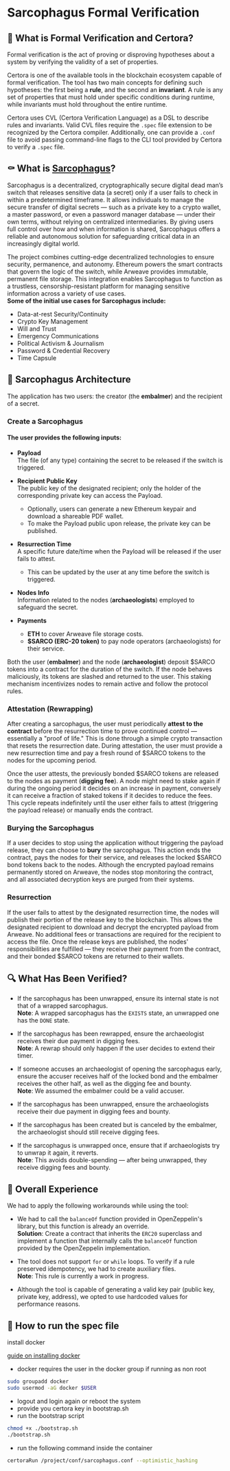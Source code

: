 # Sarcophagus Formal Verification

## 🤔 What is Formal Verification and Certora?

Formal verification is the act of proving or disproving hypotheses about a system by verifying the validity of a set of properties.

Certora is one of the available tools in the blockchain ecosystem capable of formal verification. The tool has two main concepts for defining such hypotheses: the first being a **rule**, and the second an **invariant**. A rule is any set of properties that must hold under specific conditions during runtime, while invariants must hold throughout the entire runtime.

Certora uses CVL (Certora Verification Language) as a DSL to describe rules and invariants. Valid CVL files require the `.spec` file extension to be recognized by the Certora compiler. Additionally, one can provide a `.conf` file to avoid passing command-line flags to the CLI tool provided by Certora to verify a `.spec` file.

## ⚰️ What is [Sarcophagus](https://github.com/sarcophagus-org/sarcophagus-contracts)?

Sarcophagus is a decentralized, cryptographically secure digital dead man’s switch that releases sensitive data (a secret) only if a user fails to check in within a predetermined timeframe. It allows individuals to manage the secure transfer of digital secrets — such as a private key to a crypto wallet, a master password, or even a password manager database — under their own terms, without relying on centralized intermediaries. By giving users full control over how and when information is shared, Sarcophagus offers a reliable and autonomous solution for safeguarding critical data in an increasingly digital world.

The project combines cutting-edge decentralized technologies to ensure security, permanence, and autonomy. Ethereum powers the smart contracts that govern the logic of the switch, while Arweave provides immutable, permanent file storage. This integration enables Sarcophagus to function as a trustless, censorship-resistant platform for managing sensitive information across a variety of use cases.  
**Some of the initial use cases for Sarcophagus include:**

- Data-at-rest Security/Continuity  
- Crypto Key Management  
- Will and Trust  
- Emergency Communications  
- Political Activism & Journalism  
- Password & Credential Recovery  
- Time Capsule

## 🧰 Sarcophagus Architecture

The application has two users: the creator (the **embalmer**) and the recipient of a secret.

### Create a Sarcophagus

#### The user provides the following inputs:

- **Payload**  
  The file (of any type) containing the secret to be released if the switch is triggered.

- **Recipient Public Key**  
  The public key of the designated recipient; only the holder of the corresponding private key can access the Payload.  
  - Optionally, users can generate a new Ethereum keypair and download a shareable PDF wallet.  
  - To make the Payload public upon release, the private key can be published.

- **Resurrection Time**  
  A specific future date/time when the Payload will be released if the user fails to attest.  
  - This can be updated by the user at any time before the switch is triggered.

- **Nodes Info**  
  Information related to the nodes (**archaeologists**) employed to safeguard the secret.

- **Payments**  
  - **ETH** to cover Arweave file storage costs.  
  - **$SARCO (ERC-20 token)** to pay node operators (archaeologists) for their service.

Both the user (**embalmer**) and the node (**archaeologist**) deposit $SARCO tokens into a contract for the duration of the switch. If the node behaves maliciously, its tokens are slashed and returned to the user. This staking mechanism incentivizes nodes to remain active and follow the protocol rules.

### Attestation (Rewrapping)

After creating a sarcophagus, the user must periodically **attest to the contract** before the resurrection time to prove continued control — essentially a "proof of life." This is done through a simple crypto transaction that resets the resurrection date. During attestation, the user must provide a new resurrection time and pay a fresh round of $SARCO tokens to the nodes for the upcoming period.

Once the user attests, the previously bonded $SARCO tokens are released to the nodes as payment (**digging fee**). A node might need to stake again if during the ongoing period it decides on an increase in payment, conversely it can receive a fraction of staked tokens if it decides to reduce the fees. This cycle repeats indefinitely until the user either fails to attest (triggering the payload release) or manually ends the contract.

### Burying the Sarcophagus

If a user decides to stop using the application without triggering the payload release, they can choose to **bury** the sarcophagus. This action ends the contract, pays the nodes for their service, and releases the locked $SARCO bond tokens back to the nodes. Although the encrypted payload remains permanently stored on Arweave, the nodes stop monitoring the contract, and all associated decryption keys are purged from their systems.

### Resurrection

If the user fails to attest by the designated resurrection time, the nodes will publish their portion of the release key to the blockchain. This allows the designated recipient to download and decrypt the encrypted payload from Arweave. No additional fees or transactions are required for the recipient to access the file. Once the release keys are published, the nodes' responsibilities are fulfilled — they receive their payment from the contract, and their bonded $SARCO tokens are returned to their wallets.

## 🔍 What Has Been Verified?

- If the sarcophagus has been unwrapped, ensure its internal state is not that of a wrapped sarcophagus.  
  **Note**: A wrapped sarcophagus has the `EXISTS` state, an unwrapped one has the `DONE` state.

- If the sarcophagus has been rewrapped, ensure the archaeologist receives their due payment in digging fees.  
  **Note**: A rewrap should only happen if the user decides to extend their timer.

- If someone accuses an archaeologist of opening the sarcophagus early, ensure the accuser receives half of the locked bond and the embalmer receives the other half, as well as the digging fee and bounty.  
  **Note**: We assumed the embalmer could be a valid accuser.

- If the sarcophagus has been unwrapped, ensure the archaeologists receive their due payment in digging fees and bounty.

- If the sarcophagus has been created but is canceled by the embalmer, the archaeologist should still receive digging fees.

- If the sarcophagus is unwrapped once, ensure that if archaeologists try to unwrap it again, it reverts.  
  **Note**: This avoids double-spending — after being unwrapped, they receive digging fees and bounty.

## 📎 Overall Experience

We had to apply the following workarounds while using the tool:

- We had to call the `balanceOf` function provided in OpenZeppelin's library, but this function is already an override.  
  **Solution**: Create a contract that inherits the `ERC20` superclass and implement a function that internally calls the `balanceOf` function provided by the OpenZeppelin implementation.

- The tool does not support `for` or `while` loops. To verify if a rule preserved idempotency, we had to create auxiliary files.  
  **Note**: This rule is currently a work in progress.

- Although the tool is capable of generating a valid key pair (public key, private key, address), we opted to use hardcoded values for performance reasons.


## 🐋 How to run the spec file

install docker

[guide on installing docker](https://docs.docker.com/engine/install/)

- docker requires the user in the docker group if running as non root

```bash
sudo groupadd docker
sudo usermod -aG docker $USER
```
- logout and login again or reboot the system
- provide you certora key in bootstrap.sh
- run the bootstrap script
```bash
chmod +x ./bootstrap.sh
./bootstrap.sh
```
- run the following command inside the container
```bash
certoraRun /project/conf/sarcophagus.conf --optimistic_hashing
```
